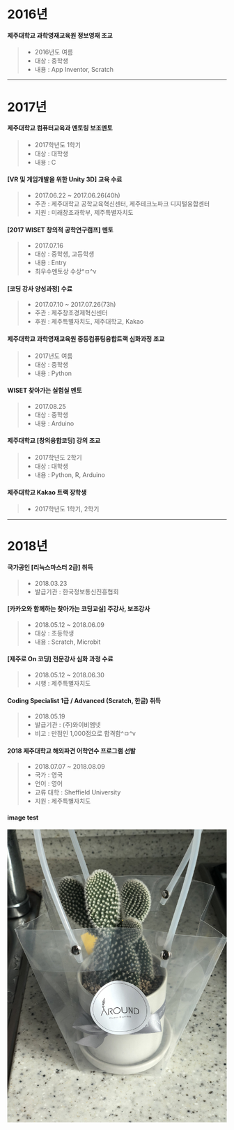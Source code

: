 # 2016년

#### 제주대학교 과학영재교육원 정보영재 조교

> * 2016년도 여름
> * 대상 : 중학생
> * 내용 : App Inventor, Scratch

* * *

# 2017년

#### 제주대학교 컴퓨터교육과 멘토링 보조멘토

> * 2017학년도 1학기
> * 대상 : 대학생
> * 내용 : C

#### [VR 및 게임개발을 위한 Unity 3D] 교육 수료

> * 2017.06.22 ~ 2017.06.26(40h)
> * 주관 : 제주대학교 공학교육혁신센터, 제주테크노파크 디지털융합센터
> * 지원 : 미래창조과학부, 제주특별자치도

#### [2017 WISET 창의적 공학연구캠프] 멘토

> * 2017.07.16
> * 대상 : 중학생, 고등학생
> * 내용 : Entry
> * 최우수멘토상 수상^ㅁ^v

#### [코딩 강사 양성과정] 수료

> * 2017.07.10 ~ 2017.07.26(73h)
> * 주관 : 제주창조경제혁신센터
> * 후원 : 제주특별자치도, 제주대학교, Kakao

#### 제주대학교 과학영재교육원 중등컴퓨팅융합트랙 심화과정 조교

> * 2017년도 여름
> * 대상 : 중학생
> * 내용 : Python

#### WISET 찾아가는 실험실 멘토

> * 2017.08.25
> * 대상 : 중학생
> * 내용 : Arduino

#### 제주대학교 [창의융합코딩] 강의 조교

> * 2017학년도 2학기
> * 대상 : 대학생
> * 내용 : Python, R, Arduino

#### 제주대학교 Kakao 트랙 장학생

> * 2017학년도 1학기, 2학기

* * *

# 2018년

#### 국가공인 [리눅스마스터 2급] 취득

> * 2018.03.23
> * 발급기관 : 한국정보통신진흥협회

#### [카카오와 함께하는 찾아가는 코딩교실] 주강사, 보조강사

> * 2018.05.12 ~ 2018.06.09
> * 대상 : 초등학생
> * 내용 : Scratch, Microbit

#### [제주로 On 코딩] 전문강사 심화 과정 수료

> * 2018.05.12 ~ 2018.06.30
> * 시행 : 제주특별자치도

#### Coding Specialist 1급 / Advanced (Scratch, 한글) 취득

> * 2018.05.19
> * 발급기관 : (주)와이비엠넷
> * 비고 : 만점인 1,000점으로 합격함^ㅁ^v

#### 2018 제주대학교 해외파견 어학연수 프로그램 선발

> * 2018.07.07 ~ 2018.08.09
> * 국가 : 영국
> * 언어 : 영어
> * 교류 대학 : Sheffield University
> * 지원 : 제주특별자치도

#### image test

![alt text](/IMG_1890.jpg)